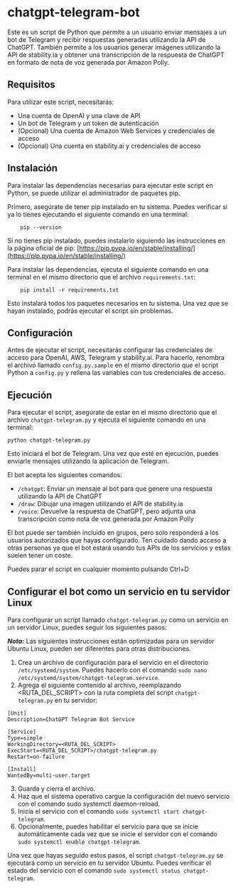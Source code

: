 # chatgpt-telegram-bot

Este es un script de Python que permite a un usuario enviar mensajes a un bot de Telegram y recibir respuestas generadas utilizando la API de ChatGPT. También permite a los usuarios generar imágenes utilizando la API de stability.ia y obtener una transcripción de la respuesta de ChatGPT en formato de nota de voz generada por Amazon Polly.

## Requisitos

Para utilizar este script, necesitarás:

* Una cuenta de OpenAI y una clave de API
* Un bot de Telegram y un token de autenticación
* (Opcional) Una cuenta de Amazon Web Services y credenciales de acceso
* (Opcional) Una cuenta en stability.ai y credenciales de acceso

## Instalación

Para instalar las dependencias necesarias para ejecutar este script en Python, se puede utilizar el administrador de paquetes pip.

Primero, asegúrate de tener pip instalado en tu sistema. Puedes verificar si ya lo tienes ejecutando el siguiente comando en una terminal:


```
    pip --version
```


Si no tienes pip instalado, puedes instalarlo siguiendo las instrucciones en la página oficial de pip: [https://pip.pypa.io/en/stable/installing/](https://pip.pypa.io/en/stable/installing/)


Para instalar las dependencias, ejecuta el siguiente comando en una terminal en el mismo directorio que el archivo `requirements.txt`:


```
    pip install -r requirements.txt
```


Esto instalará todos los paquetes necesarios en tu sistema. Una vez que se hayan instalado, podrás ejecutar el script sin problemas.

## Configuración

Antes de ejecutar el script, necesitarás configurar las credenciales de acceso para OpenAI, AWS, Telegram y stability.ai. Para hacerlo, renombra el archivo llamado `config.py.sample` en el mismo directorio que el script Python a `config.py` y rellena las variables con tus credenciales de acceso.

## Ejecución

Para ejecutar el script, asegúrate de estar en el mismo directorio que el archivo `chatgpt-telegram.py` y ejecuta el siguiente comando en una terminal:

```
python chatgpt-telegram.py
```

Esto iniciará el bot de Telegram. Una vez que esté en ejecución, puedes enviarle mensajes utilizando la aplicación de Telegram.

El bot acepta los siguientes comandos:

- `/chatgpt`: Enviar un mensaje al bot para que genere una respuesta utilizando la API de ChatGPT
- `/draw`: Dibujar una imagen utilizando el API de stability.ia
- `/voice`: Devuelve la respuesta de ChatGPT, pero adjunta una transcripción como nota de voz generada por Amazon Polly

El bot puede ser también incluido en grupos, pero solo responderá a los usuarios autorizados que hayas configurado. Ten cuidado dando acceso a otras personas ya que el bot estará usando tus APIs de los servicios y estas suelen tener un coste.

Puedes parar el script en cualquier momento pulsando Ctrl+D

## Configurar el bot como un servicio en tu servidor Linux

Para configurar un script llamado ``chatgpt-telegram.py`` como un servicio en un servidor Linux, puedes seguir los siguientes pasos:

***Nota:*** Las siguientes instrucciones están optimizadas para un servidor Ubuntu Linux, pueden ser diferentes para otras distribuciones.

1. Crea un archivo de configuración para el servicio en el directorio ``/etc/systemd/system``. Puedes hacerlo con el comando ``sudo nano /etc/systemd/system/chatgpt-telegram.service``.
2. Agrega el siguiente contenido al archivo, reemplazando <RUTA_DEL_SCRIPT> con la ruta completa del script ``chatgpt-telegram.py`` en tu servidor:

```
[Unit]
Description=ChatGPT Telegram Bot Service

[Service]
Type=simple
WorkingDirectory=<RUTA_DEL_SCRIPT>
ExecStart=<RUTA_DEL_SCRIPT>/chatgpt-telegram.py
Restart=on-failure

[Install]
WantedBy=multi-user.target
```

3. Guarda y cierra el archivo.
4. Haz que el sistema operativo cargue la configuración del nuevo servicio con el comando sudo systemctl daemon-reload.
5. Inicia el servicio con el comando ``sudo systemctl start chatgpt-telegram``.
6. Opcionalmente, puedes habilitar el servicio para que se inicie automáticamente cada vez que se inicie el servidor con el comando ``sudo systemctl enable chatgpt-telegram``.

Una vez que hayas seguido estos pasos, el script ``chatgpt-telegram.py`` se ejecutará como un servicio en tu servidor Ubuntu. Puedes verificar el estado del servicio con el comando ``sudo systemctl status chatgpt-telegram``.
